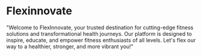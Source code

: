 # Flexinnovate
"Welcome to FlexInnovate, your trusted destination for cutting-edge fitness solutions and transformational health journeys. Our platform is designed to inspire, educate, and empower fitness enthusiasts of all levels. Let's flex our way to a healthier, stronger, and more vibrant you!"
